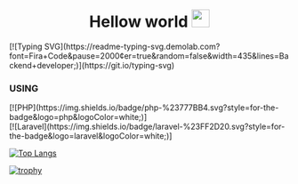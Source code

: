 <h1 align="center">Hellow world <img src="https://github.com/blackcater/blackcater/raw/main/images/Hi.gif" height="32"/></h1>
[![Typing SVG](https://readme-typing-svg.demolab.com?font=Fira+Code&pause=2000&center=true&random=false&width=435&lines=Backend+developer;)](https://git.io/typing-svg)

<h3>USING</h3>
[![PHP](https://img.shields.io/badge/php-%23777BB4.svg?style=for-the-badge&logo=php&logoColor=white;)]<br>
[![Laravel](https://img.shields.io/badge/laravel-%23FF2D20.svg?style=for-the-badge&logo=laravel&logoColor=white;)]<br>


[![Top Langs](https://github-readme-stats.vercel.app/api/top-langs/?username=chokoladis)](https://github.com/anuraghazra/github-readme-stats)

[![trophy](https://github-profile-trophy.vercel.app/?username=chokoladis)](https://github.com/ryo-ma/github-profile-trophy)
<!--
**chokoladis/chokoladis** is a ✨ _special_ ✨ repository because its `README.md` (this file) appears on your GitHub profile.

Here are some ideas to get you started:

- 🔭 I’m currently working on ...
- 🌱 I’m currently learning ...
- 👯 I’m looking to collaborate on ...
- 🤔 I’m looking for help with ...
- 💬 Ask me about ...
- 📫 How to reach me: ...
- 😄 Pronouns: ...
- ⚡ Fun fact: ...
-->
